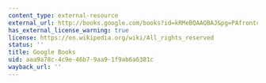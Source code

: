 ```yaml
---
content_type: external-resource
external_url: http://books.google.com/books?id=kRMeBQAAQBAJ&pg=PAfrontcover
has_external_license_warning: true
license: https://en.wikipedia.org/wiki/All_rights_reserved
status: ''
title: Google Books
uid: aaa9a78c-4c9e-46b7-9aa9-1f9ab6a6381c
wayback_url: ''
---
```

